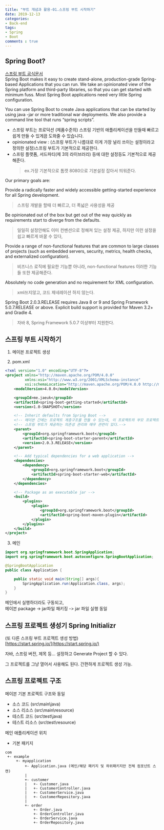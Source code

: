 ```yaml
---
title: "부트 개념과 활용-01.스프링 부트 시작하기"
date: 2019-12-13
categories:
- Back-end
tags:
- Spring 
- Boot
comments : true
---
```

## Spring Boot?

[스프링 부트 공식문서](https://docs.spring.io/spring-boot/docs/2.0.3.RELEASE/reference/htmlsingle/#getting-started-introducing-spring-boot)                
Spring Boot makes it easy to create stand-alone, production-grade Spring-based Applications that you can run. We take an opinionated view of the Spring platform and third-party libraries, so that you can get started with minimum fuss. Most Spring Boot applications need very little Spring configuration.

You can use Spring Boot to create Java applications that can be started by using java -jar or more traditional war deployments. We also provide a command line tool that runs “spring scripts”.

- 스프링 부트는 프로덕션 (제품수준의) 스프링 기반의 애플리케이션을 만들때 빠르고 쉽게 만들 수 있게끔 도와줄 수 있습니다.         
- opinionated view : (스프링 부트가 나름대로 이게 가장 널리 쓰이는 설정이라고 정의한 설정)스프링 부트가 기본적으로 제공한다.
- 스프링 플랫폼, 서드파티(제 3의 라이브러리) 등에 대한 설정등도 기본적으로 제공해준다. 
   >ex.가장 기본적으로 톰캣 8080으로 기본설정 잡아서 띄워준다.


Our primary goals are:

Provide a radically faster and widely accessible getting-started experience for all Spring development.
> 스프링 개발을 할때 더 빠르고, 더 폭넓은 사용성을 제공

Be opinionated out of the box but get out of the way quickly as requirements start to diverge from the defaults.
> 일일히 설정안해도 이미 컨벤션으로 정해져 있는 설정 제공, 하지만 이런 설정을 쉽고 빠르게 바꿀 수 있다,

Provide a range of non-functional features that are common to large classes of projects (such as embedded servers, security, metrics, health checks, and externalized configuration).
> 비즈니스 로직에 필요한 기능뿐 아니라, non-functional features 이러한 기능들 또한 제공해준다. 

Absolutely no code generation and no requirement for XML configuration.
> xml쓰지않고, 코드 제네레이션 하지 않는다.

Spring Boot 2.0.3.RELEASE requires Java 8 or 9 and Spring Framework 5.0.7.RELEASE or above. Explicit build support is provided for Maven 3.2+ and Gradle 4.
> 자바 8, Spring Framework 5.0.7 이상부터 지원한다.

## 스프링 부트 시작하기

1. 메이븐 프로젝트 생성

2. pom.xml 
~~~xml
<?xml version="1.0" encoding="UTF-8"?>
<project xmlns="http://maven.apache.org/POM/4.0.0"
         xmlns:xsi="http://www.w3.org/2001/XMLSchema-instance"
         xsi:schemaLocation="http://maven.apache.org/POM/4.0.0 http://maven.apache.org/xsd/maven-4.0.0.xsd">
    <modelVersion>4.0.0</modelVersion>

    <groupId>me.jaeuk</groupId>
    <artifactId>spring-boot-getting-started</artifactId>
    <version>1.0-SNAPSHOT</version>

    <!-- Inherit defaults from Spring Boot -->
    <!-- 메이븐 간에는 프로젝트 계층구조를 만들 수 있는데, 이 프로젝트의 부모 프로젝트를 지정해준 것 (spring-boot-starter-parent) -->
    <!-- 스프링 부트가 제공하는 의존성 관리와 매우 관련이 있다.-->
    <parent>
        <groupId>org.springframework.boot</groupId>
        <artifactId>spring-boot-starter-parent</artifactId>
        <version>2.0.3.RELEASE</version>
    </parent>

    <!-- Add typical dependencies for a web application -->
    <dependencies>
        <dependency>
            <groupId>org.springframework.boot</groupId>
            <artifactId>spring-boot-starter-web</artifactId>
        </dependency>
    </dependencies>

    <!-- Package as an executable jar -->
    <build>
        <plugins>
            <plugin>
                <groupId>org.springframework.boot</groupId>
                <artifactId>spring-boot-maven-plugin</artifactId>
            </plugin>
        </plugins>
    </build>
</project>
~~~

3. 메인
~~~java
import org.springframework.boot.SpringApplication;
import org.springframework.boot.autoconfigure.SpringBootApplication;

@SpringBootApplication
public class Application {

    public static void main(String[] args){
        SpringApplication.run(Application.class, args);
    }
}
~~~

메인에서 실행하더라도 구동되고,               
메이븐 package -> jar파일 패키징 -> jar 파일 실행 동일 


## 스프링 프로젝트 생성기 Spring Initializr              

(또 다른 스프링 부트 프로젝트 생성 방법)                     
[https://start.spring.io/](https://start.spring.io/)                      

자바, 스프링 버전, 제목 등... 설정하고 Generate Project 할 수 있다.               

그 프로젝트를 그냥 열어서 사용해도 된다. 간편하게 프로젝트 생성 가능.              


## 스프링 프로젝트 구조

메이븐 기본 프로젝트 구조와 동일          
- 소스 코드 (src\main\java)       
- 소스 리소스 (src\main\resource)        
- 테스트 코드 (src\test\java)         
- 테스트 리소스 (src\test\resource) 


메인 애플리케이션 위치       
- 기본 패키지
~~~
com
 +- example
     +- myapplication
         +- Application.java (메인/해당 패키지 및 하위패키지만 전체 컴포넌트 스캔)
         |
         +- customer
         |   +- Customer.java
         |   +- CustomerController.java
         |   +- CustomerService.java
         |   +- CustomerRepository.java
         |
         +- order
             +- Order.java
             +- OrderController.java
             +- OrderService.java
             +- OrderRepository.java
~~~   


